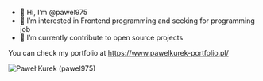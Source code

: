 - 👋 Hi, I’m @pawel975
- 👀 I’m interested in Frontend programming and seeking for programming job
- 🌱 I’m currently contribute to open source projects

You can check my portfolio at https://www.pawelkurek-portfolio.pl/

<!---
pawel975/pawel975 is a ✨ special ✨ repository because its `README.md` (this file) appears on your GitHub profile.
You can click the Preview link to take a look at your changes.
--->

![Paweł Kurek (pawel975)](https://github-readme-stats.vercel.app/api?username=pawel975&show_icons=true&theme=dracula)

